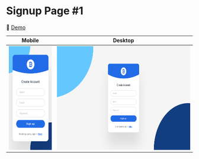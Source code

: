 # Signup Page #1

🔗 [Demo](https://kris-lu-dev.github.io/ASMR-Web-Design-to-HTML-Exercises/01-Signup/) 

| Mobile                                          | Desktop                                  |
| ----------------------------------------------- | ---------------------------------------- |
| <img src="Screenshot-mobile.png" height="280"/> | <img src="Screenshot.png" height="280"/> |
